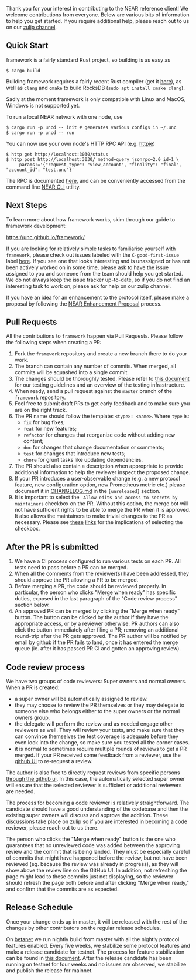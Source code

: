 Thank you for your interest in contributing to the NEAR reference client!  We
welcome contributions from everyone.  Below are various bits of information to
help you get started.  If you require additional help, please reach out to us on
our [zulip channel](https://unc.zulipchat.com/).

## Quick Start

framework is a fairly standard Rust project, so building is as easy as

```console
$ cargo build
```

Building framework requires a fairly recent Rust compiler (get it
[here](https://rustup.rs)), as well as `clang` and `cmake` to build RocksDB
(`sudo apt install cmake clang`).

Sadly at the moment framework is only compatible with Linux and MacOS, Windows is
not supported yet.

To run a local NEAR network with one node, use

```console
$ cargo run -p uncd -- init # generates various configs in ~/.unc
$ cargo run -p uncd -- run
```

You can now use your own node's HTTP RPC API (e.g.
[httpie](https://httpie.io/docs/cli/installation))

```console
$ http get http://localhost:3030/status
$ http post http://localhost:3030/ method=query jsonrpc=2.0 id=1 \
     params:='{"request_type": "view_account", "finality": "final", "account_id": "test.unc"}'
```

The RPC is documented [here](https://docs.unc.org/api/rpc/introduction), and
can be conveniently accessed from the command line [NEAR
CLI](https://docs.unc.org/tools/unc-cli) utility.

## Next Steps

To learn more about how framework works, skim through our guide to framework
development:

https://unc.github.io/framework/

If you are looking for relatively simple tasks to familiarise yourself with
`framework`, please check out issues labeled with the `C-good-first-issue` label
[here](https://github.com/utnet-org/utility/labels/C-good-first-issue).  If you see
one that looks interesting and is unassigned or has not been actively worked on
in some time, please ask to have the issue assigned to you and someone from
the team should help you get started.  We do not always keep the issue tracker
up-to-date, so if you do not find an interesting task to work on, please ask for
help on our zulip channel.

If you have an idea for an enhancement to the protocol itself, please make a
proposal by following the [NEAR Enhancement
Proposal](https://github.com/unc/NEPs/blob/master/neps/nep-0001.md) process.

## Pull Requests

All the contributions to `framework` happen via Pull Requests.  Please follow the
following steps when creating a PR:

1. Fork the `framework` repository and create a new branch there to do your work.
2. The branch can contain any number of commits.  When merged, all commits will
   be squashed into a single commit.
3. The changes should be thoroughly tested.  Please refer to [this
   document](https://github.com/utnet-org/utility/blob/master/docs/practices/testing/README.md)
   for our testing guidelines and an overview of the testing infrastructure.
4. When ready, send a pull request against the `master` branch of the `framework`
   repository.
5. Feel free to submit draft PRs to get early feedback and to make sure you are
   on the right track.
6. The PR name should follow the template: `<type>: <name>`.  Where `type` is:
   - `fix` for bug fixes;
   - `feat` for new features;
   - `refactor` for changes that reorganize code without adding new content;
   - `doc` for changes that change documentation or comments;
   - `test` for changes that introduce new tests;
   - `chore` for grunt tasks like updating dependencies.
7. The PR should also contain a description when appropriate to provide
   additional information to help the reviewer inspect the proposed change.
8. If your PR introduces a user-observable change (e.g. a new protocol feature,
   new configuration option, new Prometheus metric etc.) please document it in
   [CHANGELOG.md](CHANGELOG.md) in the `[unreleased]` section.
9. It is important to select the ` Allow edits and access to secrets by
   maintainers` checkbox on the PR.  Without this option, the merge bot will not
   have sufficient rights to be able to merge the PR when it is approved.  It
   also allows the maintainers to make trivial changes to the PR as necessary.
   Please see
   [these](https://docs.github.com/en/pull-requests/collaborating-with-pull-requests/proposing-changes-to-your-work-with-pull-requests/creating-a-pull-request-from-a-fork)
   [links](https://stackoverflow.com/questions/63341296/github-pull-request-allow-edits-by-maintainers)
   for the implications of selecting the checkbox.

## After the PR is submitted

1. We have a CI process configured to run various tests on each PR.  All tests
need to pass before a PR can be merged.
2. When all the comments from the reviewer(s) have been addressed, they should
approve the PR allowing a PR to be merged.
3. Before merging a PR, the code should be reviewed properly. In particular, the
person who clicks "Merge when ready" has specific duties, exposed in the last
paragraph of the "Code review process" section below.
4. An approved PR can be merged by clicking the "Merge when ready" button.  The
button can be clicked by the author if they have the appropriate access, or by a
reviewer otherwise.  PR authors can also click the button immediately after filing
a PR; removing an additional round-trip after the PR gets approved. The PR author
will be notified by email by github if the PR fails to land, once it has entered
the merge queue (ie. after it has passed PR CI and gotten an approving review).

## Code review process

We have two groups of code reviewers:  Super owners and normal owners.  When a
PR is created:

- a super owner will be automatically assigned to review.
- they may choose to review the PR themselves or they may delegate to someone else
who belongs either to the super owners or the normal owners group.
- the delegate will perform the review and as needed engage other reviewers as
well.  They will review your tests, and make sure that they can convince
themselves the test coverage is adequate before they even look into the
change, so make sure you tested all the corner cases.
- it is normal to sometimes require multiple rounds of reviews to get a PR
  merged.  If your PR received some feedback from a reviewer, use the [github
  UI](https://stackoverflow.com/questions/40893008/how-to-resume-review-process-after-updating-pull-request-at-github)
  to re-request a review.

The author is also free to directly request reviews from specific persons
[through the github
ui](https://docs.github.com/en/github/collaborating-with-pull-requests/proposing-changes-to-your-work-with-pull-requests/requesting-a-pull-request-review).
In this case, the automatically selected super owner will ensure that the
selected reviewer is sufficient or additional reviewers are needed.

The process for becoming a code reviewer is relatively straightforward.
The candidate should have a good understanding of the codebase and then
the existing super owners will discuss and approve the addition.  These
discussions take place on zulip so if you are interested in becoming a
code reviewer, please reach out to us there.

The person who clicks the "Merge when ready" button is the one who
guarantees that no unreviewed code was added between the approving review
and the commit that is being landed. They must be especially careful of
commits that might have happened before the review, but not have been
reviewed (eg. because the review was already in progress), as they will
show above the review line on the GitHub UI. In addition, not refreshing
the page might lead to these commits just not displaying, so the reviewer
should refresh the page both before and after clicking "Merge when ready,"
and confirm that the commits are as expected.

## Release Schedule

Once your change ends up in master, it will be released with the rest of the
changes by other contributors on the regular release schedules.

On [betanet](https://docs.unc.org/docs/concepts/networks#testnet) we run
nightly build from master with all the nightly protocol features enabled. Every
five weeks, we stabilize some protocol features and make a release candidate for
testnet.  The process for feature stabilization can be found in [this
document](docs/practices/protocol_upgrade.md).  After the release candidate has been
running on testnet for four weeks and no issues are observed, we stabilize and
publish the release for mainnet.
